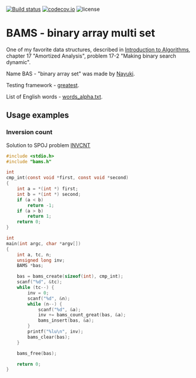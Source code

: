 [![Build status](https://ci.appveyor.com/api/projects/status/github/JulStrat/bams?svg=true)](https://ci.appveyor.com/project/JulStrat/bams)
[![codecov.io](https://codecov.io/github/JulStrat/bams/coverage.svg?branch=master)](https://codecov.io/github/JulStrat/bams?branch=master)
![license](https://img.shields.io/github/license/JulStrat/bams)

# BAMS - binary array multi set

One of my favorite data structures, 
described in [Introduction to Algorithms](https://en.wikipedia.org/wiki/Introduction_to_Algorithms), 
chapter 17 "Amortized Analysis", problem 17-2 "Making binary search dynamic".

Name BAS - "binary array set" was made by [Nayuki](https://www.nayuki.io/page/binary-array-set).

Testing framework - [greatest](https://github.com/silentbicycle/greatest).

List of English words - [words_alpha.txt](https://github.com/dwyl/english-words).

## Usage examples

### Inversion count
Solution to SPOJ problem [INVCNT](https://www.spoj.com/problems/INVCNT/)
``` C
#include <stdio.h>
#include "bams.h"

int
cmp_int(const void *first, const void *second)
{
    int a = *(int *) first;
    int b = *(int *) second;
    if (a < b)
        return -1;
    if (a > b)
        return 1;
    return 0;
}

int
main(int argc, char *argv[])
{
    int a, tc, n;
    unsigned long inv;
    BAMS *bas;

    bas = bams_create(sizeof(int), cmp_int);
    scanf("%d", &tc);
    while (tc--) {
        inv = 0;
        scanf("%d", &n);
        while (n--) {
            scanf("%d", &a);
            inv += bams_count_great(bas, &a);
            bams_insert(bas, &a);
        }
        printf("%lu\n", inv);
        bams_clear(bas);
    }

    bams_free(bas);

    return 0;
}
```